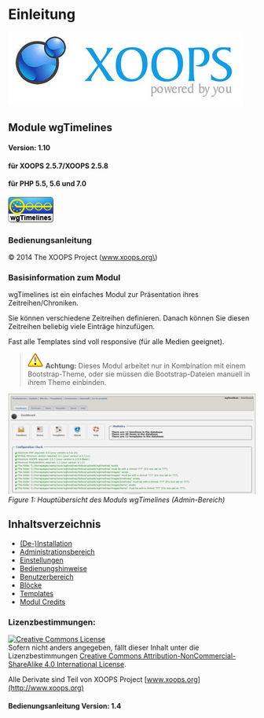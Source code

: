 # Einleitung

![logoXoops.jpg](../.gitbook/assets/logoxoops%20%283%29.jpg)

## Module wgTimelines

#### Version: 1.10

#### für XOOPS 2.5.7/XOOPS 2.5.8

#### für PHP 5.5, 5.6 und 7.0

![logoModule.png](../.gitbook/assets/logomodule%20%284%29.png)

### Bedienungsanleitung

© 2014 The XOOPS Project \(www.xoops.org\)

### Basisinformation zum Modul

wgTimelines ist ein einfaches Modul zur Präsentation ihres Zeitreihen/Chroniken.

Sie können verschiedene Zeitreihen definieren. Danach können Sie diesen Zeitreihen beliebig viele Einträge hinzufügen.

Fast alle Templates sind voll responsive \(für alle Medien geeignet\).

> ![](../.gitbook/assets/important%20%282%29.png) **Achtung:** Dieses Modul arbeitet nur in Kombination mit einem Bootstrap-Theme, oder sie müssen die Bootstrap-Dateien manuell in ihrem Theme einbinden.

![0dashboard.png](../.gitbook/assets/0dashboard.png)  
 _Figure 1: Hauptübersicht des Moduls wgTimelines \(Admin-Bereich\)_

## Inhaltsverzeichnis

* [\(De-\)Installation](https://github.com/XoopsDocs/wgtimelines-tutorial/tree/6928859ef45a97d376e395017106b51fd3776b9c/deutsch/book/1install.md)
* [Administrationsbereich](https://github.com/XoopsDocs/wgtimelines-tutorial/tree/6928859ef45a97d376e395017106b51fd3776b9c/deutsch/book/2administration.md)
* [Einstellungen](https://github.com/XoopsDocs/wgtimelines-tutorial/tree/6928859ef45a97d376e395017106b51fd3776b9c/deutsch/book/3preferences.md)
* [Bedienungshinweise](https://github.com/XoopsDocs/wgtimelines-tutorial/tree/6928859ef45a97d376e395017106b51fd3776b9c/deutsch/book/4operations.md)
* [Benutzerbereich](https://github.com/XoopsDocs/wgtimelines-tutorial/tree/6928859ef45a97d376e395017106b51fd3776b9c/deutsch/book/5userside.md)
* [Blöcke](https://github.com/XoopsDocs/wgtimelines-tutorial/tree/6928859ef45a97d376e395017106b51fd3776b9c/deutsch/book/6blocks.md)
* [Templates](https://github.com/XoopsDocs/wgtimelines-tutorial/tree/6928859ef45a97d376e395017106b51fd3776b9c/deutsch/book/7templates.md)
* [Modul Credits](https://github.com/XoopsDocs/wgtimelines-tutorial/tree/6928859ef45a97d376e395017106b51fd3776b9c/deutsch/book/9credits.md)

### Lizenzbestimmungen:

[![Creative Commons License](https://i.creativecommons.org/l/by-nc-sa/4.0/88x31.png)](http://creativecommons.org/licenses/by-nc-sa/4.0/)  
Sofern nicht anders angegeben, fällt dieser Inhalt unter die Lizenzbestimmungen [Creative Commons Attribution-NonCommercial-ShareAlike 4.0 International License](http://creativecommons.org/licenses/by-nc-sa/4.0/).

Alle Derivate sind Teil von XOOPS Project [www.xoops.org](http://www.xoops.org)

#### Bedienungsanleitung Version: 1.4

